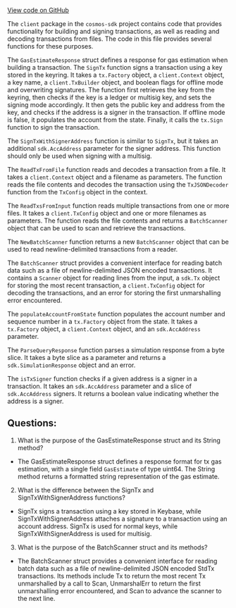 [View code on GitHub](https://github.com/cosmos/cosmos-sdk/blob/main/x/auth/client/tx.go)

The `client` package in the `cosmos-sdk` project contains code that provides functionality for building and signing transactions, as well as reading and decoding transactions from files. The code in this file provides several functions for these purposes.

The `GasEstimateResponse` struct defines a response for gas estimation when building a transaction. The `SignTx` function signs a transaction using a key stored in the keyring. It takes a `tx.Factory` object, a `client.Context` object, a key name, a `client.TxBuilder` object, and boolean flags for offline mode and overwriting signatures. The function first retrieves the key from the keyring, then checks if the key is a ledger or multisig key, and sets the signing mode accordingly. It then gets the public key and address from the key, and checks if the address is a signer in the transaction. If offline mode is false, it populates the account from the state. Finally, it calls the `tx.Sign` function to sign the transaction.

The `SignTxWithSignerAddress` function is similar to `SignTx`, but it takes an additional `sdk.AccAddress` parameter for the signer address. This function should only be used when signing with a multisig.

The `ReadTxFromFile` function reads and decodes a transaction from a file. It takes a `client.Context` object and a filename as parameters. The function reads the file contents and decodes the transaction using the `TxJSONDecoder` function from the `TxConfig` object in the context.

The `ReadTxsFromInput` function reads multiple transactions from one or more files. It takes a `client.TxConfig` object and one or more filenames as parameters. The function reads the file contents and returns a `BatchScanner` object that can be used to scan and retrieve the transactions.

The `NewBatchScanner` function returns a new `BatchScanner` object that can be used to read newline-delimited transactions from a reader.

The `BatchScanner` struct provides a convenient interface for reading batch data such as a file of newline-delimited JSON encoded transactions. It contains a `Scanner` object for reading lines from the input, a `sdk.Tx` object for storing the most recent transaction, a `client.TxConfig` object for decoding the transactions, and an error for storing the first unmarshalling error encountered.

The `populateAccountFromState` function populates the account number and sequence number in a `tx.Factory` object from the state. It takes a `tx.Factory` object, a `client.Context` object, and an `sdk.AccAddress` parameter.

The `ParseQueryResponse` function parses a simulation response from a byte slice. It takes a byte slice as a parameter and returns a `sdk.SimulationResponse` object and an error.

The `isTxSigner` function checks if a given address is a signer in a transaction. It takes an `sdk.AccAddress` parameter and a slice of `sdk.AccAddress` signers. It returns a boolean value indicating whether the address is a signer.
## Questions: 
 1. What is the purpose of the GasEstimateResponse struct and its String method?
- The GasEstimateResponse struct defines a response format for tx gas estimation, with a single field `GasEstimate` of type uint64. The String method returns a formatted string representation of the gas estimate.

2. What is the difference between the SignTx and SignTxWithSignerAddress functions?
- SignTx signs a transaction using a key stored in Keybase, while SignTxWithSignerAddress attaches a signature to a transaction using an account address. SignTx is used for normal keys, while SignTxWithSignerAddress is used for multisig.

3. What is the purpose of the BatchScanner struct and its methods?
- The BatchScanner struct provides a convenient interface for reading batch data such as a file of newline-delimited JSON encoded StdTx transactions. Its methods include Tx to return the most recent Tx unmarshalled by a call to Scan, UnmarshalErr to return the first unmarshalling error encountered, and Scan to advance the scanner to the next line.